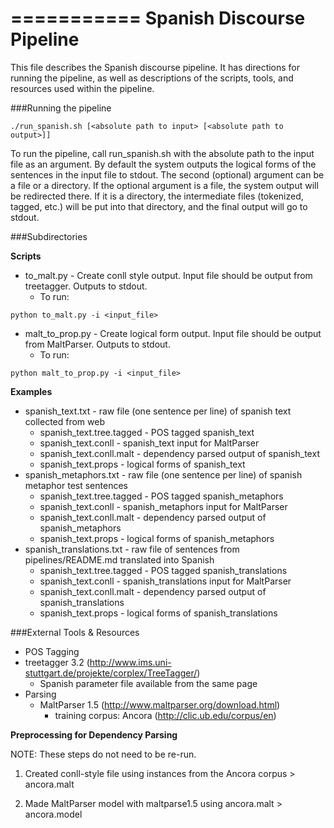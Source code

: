 ===========
Spanish Discourse Pipeline
===========

This file describes the Spanish discourse pipeline. 
It has directions for running the pipeline, as well 
as descriptions of the scripts, tools, and resources 
used within the pipeline.

###Running the pipeline

```
./run_spanish.sh [<absolute path to input> [<absolute path to output>]]
```
To run the pipeline, call run_spanish.sh with the absolute path to the input file as an argument. 
By default the system outputs the logical forms of the sentences in the input file to stdout.
The second (optional) argument can be a file or a directory. If the optional argument is a file, 
the system output will be redirected there. If it is a directory, the intermediate files (tokenized, tagged, etc.)
will be put into that directory, and the final output will go to stdout.

###Subdirectories

**Scripts**
- to_malt.py - Create conll style output. Input file should be output from treetagger. Outputs to stdout.
   - To run: 

```
python to_malt.py -i <input_file>
```

- malt_to_prop.py - Create logical form output. Input file should be output from MaltParser. Outputs to stdout.
   - To run: 

```
python malt_to_prop.py -i <input_file>
```


**Examples**
 - spanish_text.txt - raw file (one sentence per line) of spanish text collected from web
   - spanish_text.tree.tagged - POS tagged spanish_text
   - spanish_text.conll - spanish_text input for MaltParser
   - spanish_text.conll.malt - dependency parsed output of spanish_text
   - spanish_text.props - logical forms of spanish_text
 - spanish_metaphors.txt - raw file (one sentence per line) of spanish metaphor test sentences
   - spanish_text.tree.tagged - POS tagged spanish_metaphors
   - spanish_text.conll - spanish_metaphors input for MaltParser
   - spanish_text.conll.malt - dependency parsed output of spanish_metaphors
   - spanish_text.props - logical forms of spanish_metaphors
 - spanish_translations.txt - raw file of sentences from pipelines/README.md translated into Spanish
   - spanish_text.tree.tagged - POS tagged spanish_translations
   - spanish_text.conll - spanish_translations input for MaltParser
   - spanish_text.conll.malt - dependency parsed output of spanish_translations
   - spanish_text.props - logical forms of spanish_translations

###External Tools & Resources
- POS Tagging
 - treetagger 3.2 (http://www.ims.uni-stuttgart.de/projekte/corplex/TreeTagger/)
   - Spanish parameter file available from the same page
- Parsing
  - MaltParser 1.5 (http://www.maltparser.org/download.html)
     - training corpus: Ancora (http://clic.ub.edu/corpus/en)



**Preprocessing for Dependency Parsing**

NOTE: These steps do not need to be re-run.

1. Created conll-style file using instances from the Ancora corpus > ancora.malt

2. Made MaltParser model with maltparse1.5 using ancora.malt > ancora.model
